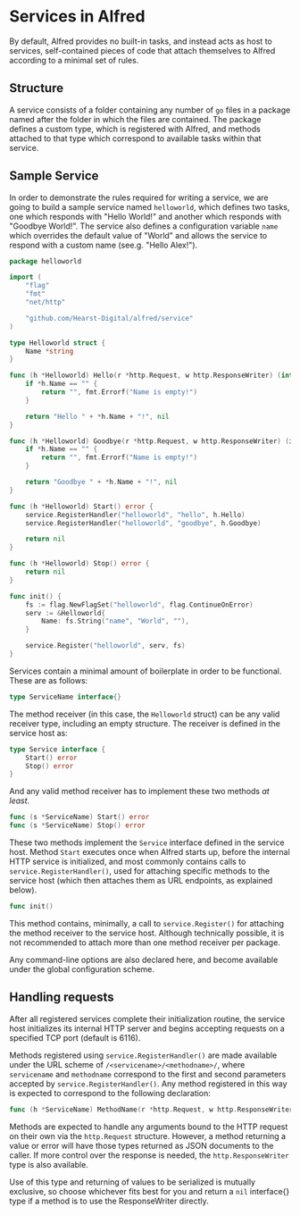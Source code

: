 # Services in Alfred

By default, Alfred provides no built-in tasks, and instead acts as host to services, self-contained
pieces of code that attach themselves to Alfred according to a minimal set of rules.

## Structure

A service consists of a folder containing any number of `go` files in a package named after the
folder in which the files are contained. The package defines a custom type, which is registered with
Alfred, and methods attached to that type which correspond to available tasks within that service.

## Sample Service

In order to demonstrate the rules required for writing a service, we are going to build a sample
service named `helloworld`, which defines two tasks, one which responds with "Hello World!" and
another which responds with "Goodbye World!". The service also defines a configuration variable
`name` which overrides the default value of "World" and allows the service to respond with a
custom name (see.g. "Hello Alex!").

```go
package helloworld

import (
	"flag"
	"fmt"
	"net/http"

	"github.com/Hearst-Digital/alfred/service"
)

type Helloworld struct {
	Name *string
}

func (h *Helloworld) Hello(r *http.Request, w http.ResponseWriter) (interface{}, error) {
	if *h.Name == "" {
		return "", fmt.Errorf("Name is empty!")
	}

	return "Hello " + *h.Name + "!", nil
}

func (h *Helloworld) Goodbye(r *http.Request, w http.ResponseWriter) (interface{}, error) {
	if *h.Name == "" {
		return "", fmt.Errorf("Name is empty!")
	}

	return "Goodbye " + *h.Name + "!", nil
}

func (h *Helloworld) Start() error {
	service.RegisterHandler("helloworld", "hello", h.Hello)
	service.RegisterHandler("helloworld", "goodbye", h.Goodbye)

	return nil
}

func (h *Helloworld) Stop() error {
	return nil
}

func init() {
	fs := flag.NewFlagSet("helloworld", flag.ContinueOnError)
	serv := &Helloworld{
		Name: fs.String("name", "World", ""),
	}

	service.Register("helloworld", serv, fs)
}
```

Services contain a minimal amount of boilerplate in order to be functional. These are as follows:

```go
type ServiceName interface{}
```

The method receiver (in this case, the `Helloworld` struct) can be any valid receiver type, including
an empty structure. The receiver is defined in the service host as:

```go
type Service interface {
	Start() error
	Stop() error
}
```

And any valid method receiver has to implement these two methods _at least_.

```go
func (s *ServiceName) Start() error
func (s *ServiceName) Stop() error
```

These two methods implement the `Service` interface defined in the service host. Method `Start`
executes once when Alfred starts up, before the internal HTTP service is initialized, and most
commonly contains calls to `service.RegisterHandler()`, used for attaching specific methods to
the service host (which then attaches them as URL endpoints, as explained below).

```go
func init()
```

This method contains, minimally, a call to `service.Register()` for attaching the method receiver
to the service host. Although technically possible, it is not recommended to attach more than one
method receiver per package.

Any command-line options are also declared here, and become available under the global configuration
scheme.

## Handling requests

After all registered services complete their initialization routine, the service host initializes its
internal HTTP server and begins accepting requests on a specified TCP port (default is 6116).

Methods registered using `service.RegisterHandler()` are made available under the URL scheme of
`/<servicename>/<methodname>/`, where `servicename` and `methodname` correspond to the first and
second parameters accepted by `service.RegisterHandler()`. Any method registered in this way is
expected to correspond to the following declaration:

```go
func (h *ServiceName) MethodName(r *http.Request, w http.ResponseWriter) (interface{}, error)
```

Methods are expected to handle any arguments bound to the HTTP request on their own via the
`http.Request` structure. However, a method returning a value or error will have those types
returned as JSON documents to the caller. If more control over the response is needed, the
`http.ResponseWriter` type is also available.

Use of this type and returning of values to be serialized is mutually exclusive, so choose whichever
fits best for you and return a `nil` interface{} type if a method is to use the ResponseWriter directly.